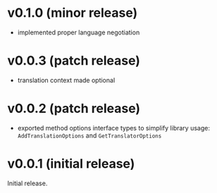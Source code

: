 
# v0.1.0 (minor release)

- implemented proper language negotiation


# v0.0.3 (patch release)

- translation context made optional


# v0.0.2 (patch release)

- exported method options interface types to simplify library usage:
  `AddTranslationOptions` and `GetTranslatorOptions`


# v0.0.1 (initial release)

Initial release.
